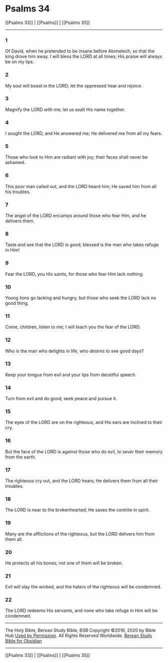 # Psalms 34

[[Psalms 33]] | [[Psalms]] | [[Psalms 35]]

---

### 1
Of David, when he pretended to be insane before Abimelech, so that the king drove him away. I will bless the LORD at all times; His praise will always be on my lips.

### 2
My soul will boast in the LORD; let the oppressed hear and rejoice.

### 3
Magnify the LORD with me; let us exalt His name together.

### 4
I sought the LORD, and He answered me; He delivered me from all my fears.

### 5
Those who look to Him are radiant with joy; their faces shall never be ashamed.

### 6
This poor man called out, and the LORD heard him; He saved him from all his troubles.

### 7
The angel of the LORD encamps around those who fear Him, and he delivers them.

### 8
Taste and see that the LORD is good; blessed is the man who takes refuge in Him!

### 9
Fear the LORD, you His saints, for those who fear Him lack nothing.

### 10
Young lions go lacking and hungry, but those who seek the LORD lack no good thing.

### 11
Come, children, listen to me; I will teach you the fear of the LORD.

### 12
Who is the man who delights in life, who desires to see good days?

### 13
Keep your tongue from evil and your lips from deceitful speech.

### 14
Turn from evil and do good; seek peace and pursue it.

### 15
The eyes of the LORD are on the righteous, and His ears are inclined to their cry.

### 16
But the face of the LORD is against those who do evil, to sever their memory from the earth.

### 17
The righteous cry out, and the LORD hears; He delivers them from all their troubles.

### 18
The LORD is near to the brokenhearted; He saves the contrite in spirit.

### 19
Many are the afflictions of the righteous, but the LORD delivers him from them all.

### 20
He protects all his bones; not one of them will be broken.

### 21
Evil will slay the wicked, and the haters of the righteous will be condemned.

### 22
The LORD redeems His servants, and none who take refuge in Him will be condemned.

---

The Holy Bible, Berean Study Bible, BSB
Copyright ©2016, 2020 by Bible Hub
[Used by Permission](https://berean.bible/terms.htm). All Rights Reserved Worldwide.
[Berean Study Bible for Obsidian](https://github.com/gapmiss/berean-study-bible-for-obsidian)

---

[[Psalms 33]] | [[Psalms]] | [[Psalms 35]]

